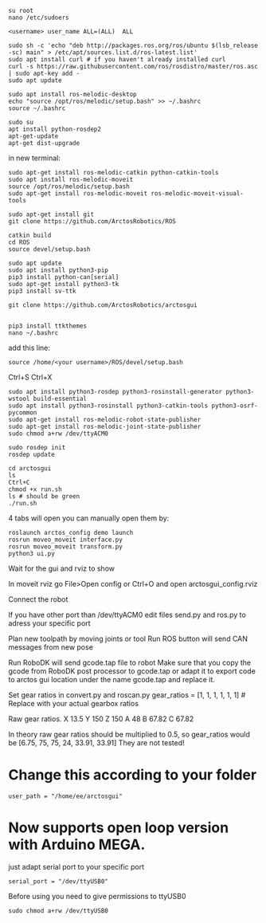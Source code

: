 ```
su root 
nano /etc/sudoers

<username> user_name ALL=(ALL)  ALL
```
```
sudo sh -c 'echo "deb http://packages.ros.org/ros/ubuntu $(lsb_release -sc) main" > /etc/apt/sources.list.d/ros-latest.list'
sudo apt install curl # if you haven't already installed curl
curl -s https://raw.githubusercontent.com/ros/rosdistro/master/ros.asc | sudo apt-key add -
sudo apt update

sudo apt install ros-melodic-desktop 
echo "source /opt/ros/melodic/setup.bash" >> ~/.bashrc
source ~/.bashrc

sudo su 
apt install python-rosdep2 
apt-get-update
apt-get dist-upgrade
```
in new terminal: 
```
sudo apt-get install ros-melodic-catkin python-catkin-tools 
sudo apt install ros-melodic-moveit
source /opt/ros/melodic/setup.bash 
sudo apt-get install ros-melodic-moveit ros-melodic-moveit-visual-tools 

sudo apt-get install git
git clone https://github.com/ArctosRobotics/ROS

catkin build 
cd ROS 
source devel/setup.bash 
```
```
sudo apt update
sudo apt install python3-pip
pip3 install python-can[serial]
sudo apt-get install python3-tk
pip3 install sv-ttk
 ```
```
git clone https://github.com/ArctosRobotics/arctosgui


pip3 install ttkthemes
nano ~/.bashrc
```
add this line: 
```
source /home/<your username>/ROS/devel/setup.bash 
```
Ctrl+S
Ctrl+X
```
sudo apt install python3-rosdep python3-rosinstall-generator python3-wstool build-essential 
sudo apt install python3-rosinstall python3-catkin-tools python3-osrf-pycommon
sudo apt-get install ros-melodic-robot-state-publisher 
sudo apt-get install ros-melodic-joint-state-publisher 
sudo chmod a+rw /dev/ttyACM0
```

```
sudo rosdep init
rosdep update
```
```
cd arctosgui 
ls 
Ctrl+C
chmod +x run.sh 
ls # should be green 
./run.sh 
```
4 tabs will open 
you can manually open them by: 
```
roslaunch arctos_config demo launch 
rosrun moveo_moveit interface.py 
rosrun moveo_moveit transform.py 
python3 ui.py 
```
Wait for the gui and rviz to show 

In moveit rviz go File>Open config or Ctrl+O and open 
arctosgui_config.rviz

Connect the robot 

If you have other port than /dev/ttyACM0 edit files 
send.py and ros.py to adress your specific port 

Plan new toolpath by moving joints or tool
Run ROS button will send CAN messages from new pose 

Run RoboDK will send gcode.tap file to robot 
Make sure that you copy the gcode from RoboDK post processor to gcode.tap or adapt it to export code to arctos gui location under the name gcode.tap and replace it. 

Set gear ratios in convert.py and roscan.py 
gear_ratios = [1, 1, 1, 1, 1, 1]  # Replace with your actual gearbox ratios

Raw gear ratios. 
X  13.5
Y  150
Z  150
A  48
B  67.82
C  67.82

In theory raw gear ratios should be multiplied to 0.5, so gear_ratios would be
[6.75, 75, 75, 24, 33.91, 33.91]
They are not tested! 

# Change this according to your folder 
```
user_path = "/home/ee/arctosgui"
```


# Now supports open loop version with Arduino MEGA. 
just adapt serial port to your specific port 

```
serial_port = "/dev/ttyUSB0"
```

Before using you need to give permissions to ttyUSB0
```
sudo chmod a+rw /dev/ttyUSB0
```

